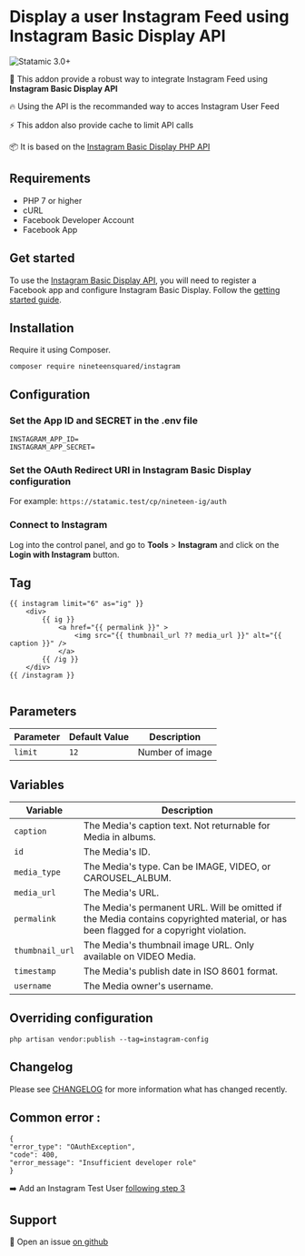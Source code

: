 # Display a user Instagram Feed using Instagram Basic Display API

![Statamic 3.0+](https://img.shields.io/badge/Statamic-3.0+-FF269E?style=for-the-badge&link=https://statamic.com)

📸 This addon provide a robust way to integrate Instagram Feed using **Instagram Basic Display API**

🔥 Using the API is the recommanded way to acces Instagram User Feed 

⚡️ This addon also provide cache to limit API calls 

📦 It is based on the [Instagram Basic Display PHP API](https://github.com/espresso-dev/instagram-basic-display-php)

## Requirements

* PHP 7 or higher
* cURL
* Facebook Developer Account
* Facebook App

## Get started

To use the [Instagram Basic Display API](https://developers.facebook.com/docs/instagram-basic-display-api), you will need to register a Facebook app and configure Instagram Basic Display. 
Follow the [getting started guide](https://developers.facebook.com/docs/instagram-basic-display-api/getting-started).


## Installation

Require it using Composer.
```
composer require nineteensquared/instagram
```

## Configuration

### Set the App ID and SECRET in the .env file

```
INSTAGRAM_APP_ID=
INSTAGRAM_APP_SECRET=
```

### Set the OAuth Redirect URI in Instagram Basic Display configuration

For example: ```https://statamic.test/cp/nineteen-ig/auth```

### Connect to Instagram

Log into the control panel, and go to **Tools** > **Instagram** 
and click on the **Login with Instagram** button. 

## Tag

```
{{ instagram limit="6" as="ig" }}
    <div>
        {{ ig }}
            <a href="{{ permalink }}" >
                <img src="{{ thumbnail_url ?? media_url }}" alt="{{ caption }}" />
            </a>
        {{ /ig }}
    </div>
{{ /instagram }}


```


## Parameters

| Parameter |Default Value | Description |
|-----------|--------------|-------------|
| `limit` |	`12` | Number of image |

## Variables

| Variable | Description |
|----------|-------------|
| `caption` | The Media's caption text. Not returnable for Media in albums. |
| `id` | The Media's ID. |
| `media_type` | The Media's type. Can be IMAGE, VIDEO, or CAROUSEL_ALBUM. |
| `media_url` | The Media's URL. |
| `permalink` | The Media's permanent URL. Will be omitted if the Media contains copyrighted material, or has been flagged for a copyright violation. |
| `thumbnail_url` | The Media's thumbnail image URL. Only available on VIDEO Media. |
| `timestamp` | The Media's publish date in ISO 8601 format. |
| `username` | The Media owner's username. |


## Overriding configuration

```php artisan vendor:publish --tag=instagram-config```           
 
## Changelog

Please see [CHANGELOG](CHANGELOG.md) for more information what has changed recently.


## Common error :

```
{
"error_type": "OAuthException",
"code": 400,
"error_message": "Insufficient developer role"
}

```

➡️ Add an Instagram Test User [following step 3](https://developers.facebook.com/docs/instagram-basic-display-api/getting-started)


## Support

🐛 Open an issue [on github](https://github.com/nineteen-2/statamic-instagram-basic-display-api/issues)
